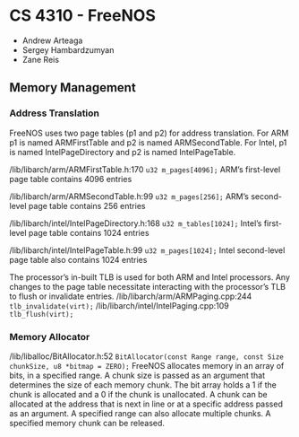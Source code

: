 # CS 4310 - FreeNOS
- Andrew Arteaga
- Sergey Hambardzumyan
- Zane Reis
## Memory Management
### Address Translation
FreeNOS uses two page tables (p1 and p2) for address translation. For ARM p1 is named ARMFirstTable and p2 is named ARMSecondTable. For Intel, p1 is named IntelPageDirectory and p2 is named IntelPageTable.

/lib/libarch/arm/ARMFirstTable.h:170
`u32 m_pages[4096];`
ARM’s first-level page table contains 4096 entries

/lib/libarch/arm/ARMSecondTable.h:99
`u32 m_pages[256];`
ARM’s second-level page table contains 256 entries

/lib/libarch/intel/IntelPageDirectory.h:168
`u32 m_tables[1024];`
Intel’s first-level page table contains 1024 entries

/lib/libarch/intel/IntelPageTable.h:99
`u32 m_pages[1024];`
Intel second-level page table also contains 1024 entries

The processor’s in-built TLB is used for both ARM and Intel processors. Any changes to the page table necessitate interacting with the processor’s TLB to flush or invalidate entries.
/lib/libarch/arm/ARMPaging.cpp:244
`tlb_invalidate(virt);`
/lib/libarch/intel/IntelPaging.cpp:109
`tlb_flush(virt);`

### Memory Allocator
/lib/liballoc/BitAllocator.h:52
`BitAllocator(const Range range, const Size chunkSize, u8 *bitmap = ZERO);`
FreeNOS allocates memory in an array of bits, in a specified range. A chunk size is passed as an argument that determines the size of each memory chunk. The bit array holds a 1 if the chunk is allocated and a 0 if the chunk is unallocated. A chunk can be allocated at the address that is next in line or at a specific address passed as an argument. A specified range can also allocate multiple chunks. A specified memory chunk can be released.
